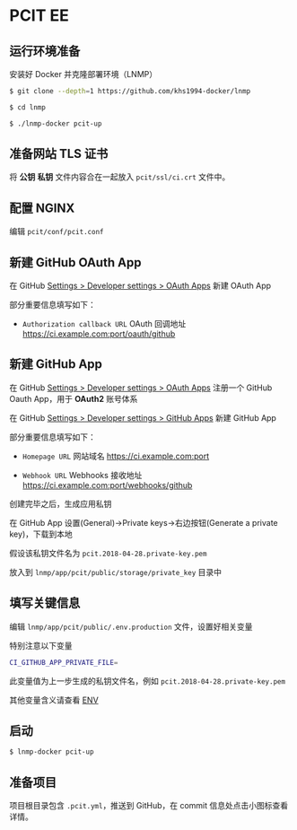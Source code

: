 # PCIT EE

## 运行环境准备

安装好 Docker 并克隆部署环境（LNMP）

```bash
$ git clone --depth=1 https://github.com/khs1994-docker/lnmp

$ cd lnmp

$ ./lnmp-docker pcit-up
```

## 准备网站 TLS 证书

将 **公钥** **私钥** 文件内容合在一起放入 `pcit/ssl/ci.crt` 文件中。

## 配置 NGINX

编辑 `pcit/conf/pcit.conf`

## 新建 GitHub OAuth App

在 GitHub [Settings > Developer settings > OAuth Apps](https://github.com/settings/applications/new) 新建 OAuth App

部分重要信息填写如下：

* `Authorization callback URL` OAuth 回调地址 https://ci.example.com:port/oauth/github

## 新建 GitHub App

在 GitHub [Settings > Developer settings > OAuth Apps](https://github.com/settings/developers) 注册一个 GitHub Oauth App，用于 **OAuth2** 账号体系

在 GitHub [Settings > Developer settings > GitHub Apps](https://github.com/settings/apps/new) 新建 GitHub App

部分重要信息填写如下：

* `Homepage URL` 网站域名 https://ci.example.com:port

* `Webhook URL` Webhooks 接收地址 https://ci.example.com:port/webhooks/github

创建完毕之后，生成应用私钥

在 GitHub App 设置(General)->Private keys->右边按钮(Generate a private key)，下载到本地

假设该私钥文件名为 `pcit.2018-04-28.private-key.pem`

放入到 `lnmp/app/pcit/public/storage/private_key` 目录中

## 填写关键信息

编辑 `lnmp/app/pcit/public/.env.production` 文件，设置好相关变量

特别注意以下变量

```bash
CI_GITHUB_APP_PRIVATE_FILE=
```

此变量值为上一步生成的私钥文件名，例如 `pcit.2018-04-28.private-key.pem`

其他变量含义请查看 [ENV](env.md)

## 启动

```bash
$ lnmp-docker pcit-up
```

## 准备项目

项目根目录包含 `.pcit.yml`，推送到 GitHub，在 commit 信息处点击小图标查看详情。
